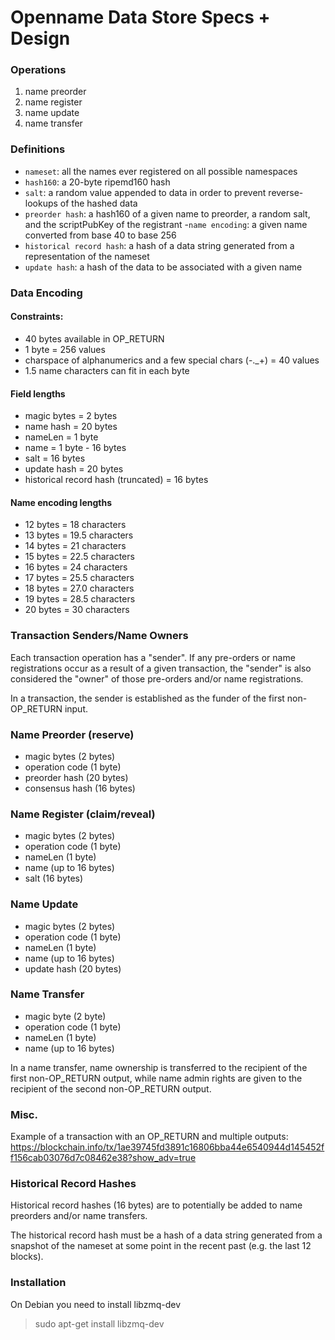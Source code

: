 Openname Data Store Specs + Design
==========

### Operations

1. name preorder
2. name register
3. name update
4. name transfer

### Definitions

- `nameset`: all the names ever registered on all possible namespaces
- `hash160`: a 20-byte ripemd160 hash
- `salt`: a random value appended to data in order to prevent reverse-lookups of the hashed data
- `preorder hash`: a hash160 of a given name to preorder, a random salt, and the scriptPubKey of the registrant
-`name encoding`: a given name converted from base 40 to base 256
- `historical record hash`: a hash of a data string generated from a representation of the nameset
- `update hash`: a hash of the data to be associated with a given name

### Data Encoding

#### Constraints:

- 40 bytes available in OP_RETURN
- 1 byte = 256 values
- charspace of alphanumerics and a few special chars (-._+) = 40 values
- 1.5 name characters can fit in each byte

#### Field lengths

- magic bytes = 2 bytes
- name hash = 20 bytes
- nameLen = 1 byte
- name = 1 byte - 16 bytes
- salt = 16 bytes
- update hash = 20 bytes
- historical record hash (truncated) = 16 bytes

#### Name encoding lengths

- 12 bytes = 18 characters
- 13 bytes = 19.5 characters
- 14 bytes = 21 characters
- 15 bytes = 22.5 characters
- 16 bytes = 24 characters
- 17 bytes = 25.5 characters
- 18 bytes = 27.0 characters
- 19 bytes = 28.5 characters
- 20 bytes = 30 characters

### Transaction Senders/Name Owners

Each transaction operation has a "sender". If any pre-orders or name registrations occur as a result of a given transaction, the "sender" is also considered the "owner" of those pre-orders and/or name registrations.

In a transaction, the sender is established as the funder of the first non-OP_RETURN input.

### Name Preorder (reserve)

- magic bytes (2 bytes)
- operation code (1 byte)
- preorder hash (20 bytes)
- consensus hash (16 bytes)

### Name Register (claim/reveal)

- magic bytes (2 bytes)
- operation code (1 byte)
- nameLen (1 byte)
- name (up to 16 bytes)
- salt (16 bytes)

### Name Update

- magic bytes (2 bytes)
- operation code (1 byte)
- nameLen (1 byte)
- name (up to 16 bytes)
- update hash (20 bytes)

### Name Transfer

- magic byte (2 byte)
- operation code (1 byte)
- nameLen (1 byte)
- name (up to 16 bytes)

In a name transfer, name ownership is transferred to the recipient of the first non-OP_RETURN output, while name admin rights are given to the recipient of the second non-OP_RETURN output.

### Misc.

Example of a transaction with an OP\_RETURN and multiple outputs:
https://blockchain.info/tx/1ae39745fd3891c16806bba44e6540944d145452ff156cab03076d7c08462e38?show_adv=true

### Historical Record Hashes

Historical record hashes (16 bytes) are to potentially be added to name preorders and/or name transfers.

The historical record hash must be a hash of a data string generated from a snapshot of the nameset at some point in the recent past (e.g. the last 12 blocks).

### Installation 

On Debian you need to install libzmq-dev

> sudo apt-get install libzmq-dev
